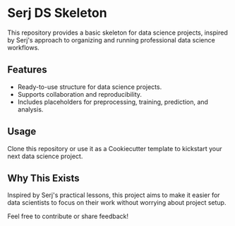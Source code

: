 # Serj DS Skeleton

This repository provides a basic skeleton for data science projects, inspired by Serj's approach to organizing and running professional data science workflows.

## Features
- Ready-to-use structure for data science projects.
- Supports collaboration and reproducibility.
- Includes placeholders for preprocessing, training, prediction, and analysis.

## Usage
Clone this repository or use it as a Cookiecutter template to kickstart your next data science project.

## Why This Exists
Inspired by Serj's practical lessons, this project aims to make it easier for data scientists to focus on their work without worrying about project setup.

Feel free to contribute or share feedback!
